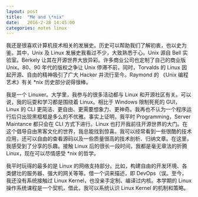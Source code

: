 ```yaml
---
layout: post
title:  "Me and \*nix"
date:   2016-2-28 14:45:00
categories: notes linux
---
```


我还是很喜欢计算机技术相关的发展史。历史可以帮助我们了解初衷，也以史为鉴。其中，Unix 及 Linux 发展史我看过不少，大致熟悉于心。Unix 源自 Bell 实验室。Berkely 让其在开源世界大放异彩。许多商业公司也定制了自己的商业版 Unix。80、90 年代的版权之争让 Unix 停滞不前，同时，Torvalds 的 Linux 因起开源、自由的精神吸引了广大 Hacker 并流行至今。Raymond 的 《Unix 编程艺术》有关 *nix 历史部分说得很棒。

我是一个 Linuxer。大学里，我参与的很多活动都与 Linux 和开源社区有关。可以说，我的玩耍和学习都是围绕着 Linux。相比于 Windows 限制死死的 GUI，Linux 的 CLI 更简洁、更自由、更需要想象力、更神奇。我再也不认为一个程序运行后只出现黑框框是多么的不优雅。事实上证明，我平时 Programming，Server Maintance 都只会在 CLI 方式下进行。Linux 也打开我前往开源世界的大门。在这个倡导自由黑客文化的世界，我总能找到惊喜。我可以经常看到一些很酷的技术应用，还可以自由的查看源码以及一些质量很高的技术剖析、归纳文章。在这里，我感受到了分享的乐趣。接触 Linux 后的很长一段时间，我都是毫无章法的折腾 Linux，现在可以尽情感受 *nix 的哲学。

我平时玩得的最多的是 Linux 的网络支持部分。比如，构建自由的开发环境、各类健壮的服务器、强大的网关等等。借一个词来描述，即 DevOps（误。至今，我还没有系统接触过 Linux Kernel，也没亲手定制、编译过内核。本学期的 Linux 操作系统课程是一个契机，借此，我可以系统认识 Linux Kernel 的机制和策略。

